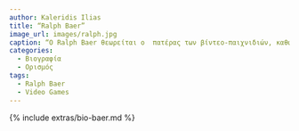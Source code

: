 ```yaml
---
author: Kaleridis Ilias
title: “Ralph Baer”
image_url: images/ralph.jpg
caption: “O Ralph Baer θεωρείται ο  πατέρας των βίντεο-παιχνιδιών, καθώς βοήθησε την βιομηχανία να ανθήσει. Δημιούργησε από τα πρώτα βιντεοπαιχνίδια και οραματίστηκε την δυνατότητα να παίζει κανείς βιντεοπαιχνίδια στην τηλεόρασή του με το πάτημα ενός κουμπιού.”
categories:
  - Βιογραφία  
  - Ορισμός
tags:
  - Ralph Baer
  - Video Games
---
```


{% include extras/bio-baer.md %}

